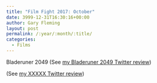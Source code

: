 ```yaml
---
title: "Film Fight 2017: October"
date: 3999-12-31T16:30:16+00:00
author: Gary Fleming
layout: post
permalink: /:year/:month/:title/
categories:
  - Films
---
```


Bladeruner 2049 (See [my Bladeruner 2049 Twitter review](https://twitter.com/garyfleming/status/918154431446880257))


(See [my XXXXX Twitter review]())
